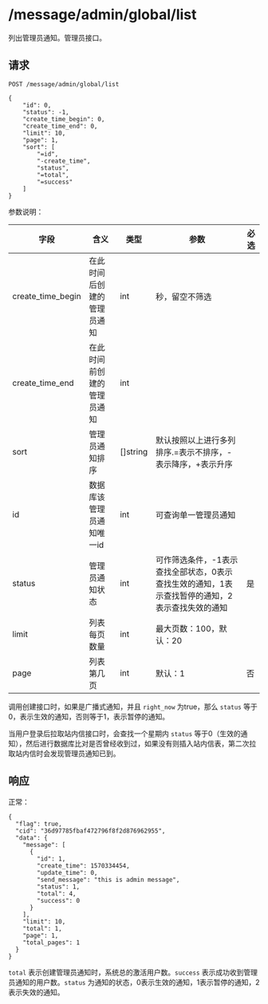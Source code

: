 # /message/admin/global/list

列出管理员通知。管理员接口。

## 请求

```
POST /message/admin/global/list

{
	"id": 0,
	"status": -1,
	"create_time_begin": 0,
	"create_time_end": 0,
	"limit": 10,
	"page": 1,
	"sort": [
		"=id",
		"-create_time",
		"status",
		"=total",
		"=success"
	]
}
```

参数说明：

| 字段   |      含义   | 类型  |   参数 |  必选 |
|----------|--------|------|------|------|
| create_time_begin | 在此时间后创建的管理员通知 | int | 秒，留空不筛选 | |
| create_time_end |    在此时间前创建的管理员通知  |  int | | |
| sort |    管理员通知排序   |   []string | 默认按照以上进行多列排序.=表示不排序，-表示降序，+表示升序 | |
| id |    数据库该管理员通知唯一id  |   int | 可查询单一管理员通知| |
| status |    管理员通知状态 |   int | 可作筛选条件，-1表示查找全部状态，0表示查找生效的通知，1表示查找暂停的通知，2表示查找失效的通知 | 是 |
| limit |  列表每页数量 |   int | 最大页数：100，默认：20 | |
| page |  列表第几页 |   int | 默认：1 | 否 |

调用创建接口时，如果是广播式通知，并且 `right_now` 为true，那么 `status` 等于0，表示生效的通知，否则等于1，表示暂停的通知。

当用户登录后拉取站内信接口时，会查找一个星期内 `status` 等于0（生效的通知），然后进行数据库比对是否曾经收到过，如果没有则插入站内信表，第二次拉取站内信时会发现管理员通知已到。

## 响应

正常：

```
{
  "flag": true,
  "cid": "36d97785fbaf472796f8f2d876962955",
  "data": {
    "message": [
      {
        "id": 1,
        "create_time": 1570334454,
        "update_time": 0,
        "send_message": "this is admin message",
        "status": 1,
        "total": 4,
        "success": 0
      }
    ],
    "limit": 10,
    "total": 1,
    "page": 1,
    "total_pages": 1
  }
}
```

`total` 表示创建管理员通知时，系统总的激活用户数。`success` 表示成功收到管理员通知的用户数。`status` 为通知的状态，0表示生效的通知，1表示暂停的通知，2表示失效的通知。